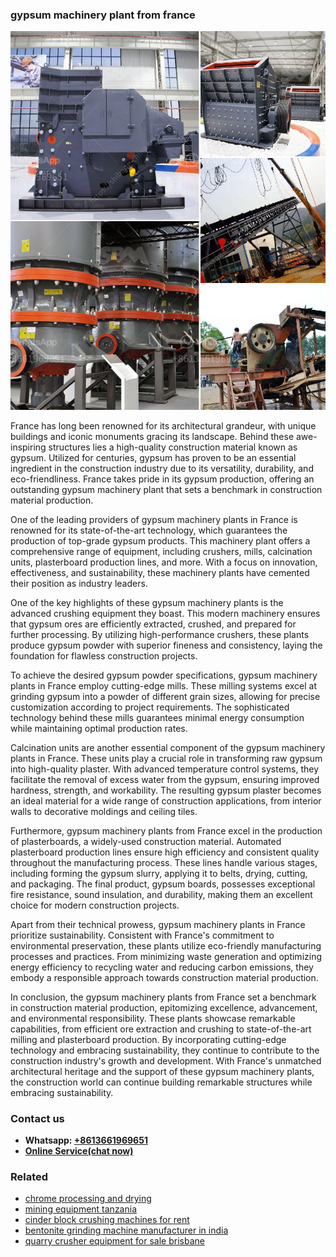 <h3>gypsum machinery plant from france</h3><img src='1702953282.jpg' alt=''><p>France has long been renowned for its architectural grandeur, with unique buildings and iconic monuments gracing its landscape. Behind these awe-inspiring structures lies a high-quality construction material known as gypsum. Utilized for centuries, gypsum has proven to be an essential ingredient in the construction industry due to its versatility, durability, and eco-friendliness. France takes pride in its gypsum production, offering an outstanding gypsum machinery plant that sets a benchmark in construction material production.</p><p>One of the leading providers of gypsum machinery plants in France is renowned for its state-of-the-art technology, which guarantees the production of top-grade gypsum products. This machinery plant offers a comprehensive range of equipment, including crushers, mills, calcination units, plasterboard production lines, and more. With a focus on innovation, effectiveness, and sustainability, these machinery plants have cemented their position as industry leaders.</p><p>One of the key highlights of these gypsum machinery plants is the advanced crushing equipment they boast. This modern machinery ensures that gypsum ores are efficiently extracted, crushed, and prepared for further processing. By utilizing high-performance crushers, these plants produce gypsum powder with superior fineness and consistency, laying the foundation for flawless construction projects.</p><p>To achieve the desired gypsum powder specifications, gypsum machinery plants in France employ cutting-edge mills. These milling systems excel at grinding gypsum into a powder of different grain sizes, allowing for precise customization according to project requirements. The sophisticated technology behind these mills guarantees minimal energy consumption while maintaining optimal production rates.</p><p>Calcination units are another essential component of the gypsum machinery plants in France. These units play a crucial role in transforming raw gypsum into high-quality plaster. With advanced temperature control systems, they facilitate the removal of excess water from the gypsum, ensuring improved hardness, strength, and workability. The resulting gypsum plaster becomes an ideal material for a wide range of construction applications, from interior walls to decorative moldings and ceiling tiles.</p><p>Furthermore, gypsum machinery plants from France excel in the production of plasterboards, a widely-used construction material. Automated plasterboard production lines ensure high efficiency and consistent quality throughout the manufacturing process. These lines handle various stages, including forming the gypsum slurry, applying it to belts, drying, cutting, and packaging. The final product, gypsum boards, possesses exceptional fire resistance, sound insulation, and durability, making them an excellent choice for modern construction projects.</p><p>Apart from their technical prowess, gypsum machinery plants in France prioritize sustainability. Consistent with France's commitment to environmental preservation, these plants utilize eco-friendly manufacturing processes and practices. From minimizing waste generation and optimizing energy efficiency to recycling water and reducing carbon emissions, they embody a responsible approach towards construction material production.</p><p>In conclusion, the gypsum machinery plants from France set a benchmark in construction material production, epitomizing excellence, advancement, and environmental responsibility. These plants showcase remarkable capabilities, from efficient ore extraction and crushing to state-of-the-art milling and plasterboard production. By incorporating cutting-edge technology and embracing sustainability, they continue to contribute to the construction industry's growth and development. With France's unmatched architectural heritage and the support of these gypsum machinery plants, the construction world can continue building remarkable structures while embracing sustainability.</p><h3>Contact us</h3><ul><li><strong>Whatsapp:&nbsp;<a href="https://wa.me/8613661969651">+8613661969651</a></strong></li><li><a href="https://swt.shibang-china.com/?git&amp;zhl&amp;gypsum machinery plant from france"><strong>Online Service(chat now)</strong></a></li></ul><h3>Related</h3><ul><li><a href='chrome processing and drying.md'>chrome processing and drying</a></li><li><a href='mining equipment tanzania.md'>mining equipment tanzania</a></li><li><a href='cinder block crushing machines for rent.md'>cinder block crushing machines for rent</a></li><li><a href='bentonite grinding machine manufacturer in india.md'>bentonite grinding machine manufacturer in india</a></li><li><a href='quarry crusher equipment for sale brisbane.md'>quarry crusher equipment for sale brisbane</a></li></ul>
